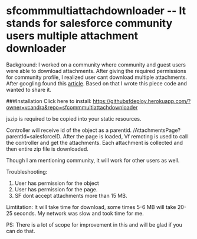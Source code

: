 # sfcommmultiattachdownloader -- It stands for salesforce community users multiple attachment downloader

Background:
I worked on a community where community and guest users were able to download attachments. After giving the required permissions for community profile, I realized user cant download multiple attachments. After googling found this [article](http://www.saaspie.com/download-attachments-as-a-zip-file-in-salesforce/). Based on that I wrote this piece code and wanted to share it.

###Installation
Click here to install: 
https://githubsfdeploy.herokuapp.com/?owner=vcandra&repo=sfcommmultiattachdownloader

jszip is required to be copied into your static resources.

Controller will receive id of the object as a parentid. /AttachmentsPage?parentId=salesforceID.
After the page is loaded, Vf remoting is used to call the controller and get the attachments.
Each attachment is collected and then entire zip file is downloaded.

Though I am mentioning community, it will work for other users as well.

Troubleshooting:
1. User has permission for the object
2. User has permission for the page.
3. SF dont accept attachments more than 15 MB.

Limtitation: It will take time for download, some times 5-6 MB will take 20-25 seconds. My network was slow and took time for me. 

PS: There is a lot of scope for improvement in this and will be glad if you can do that.
